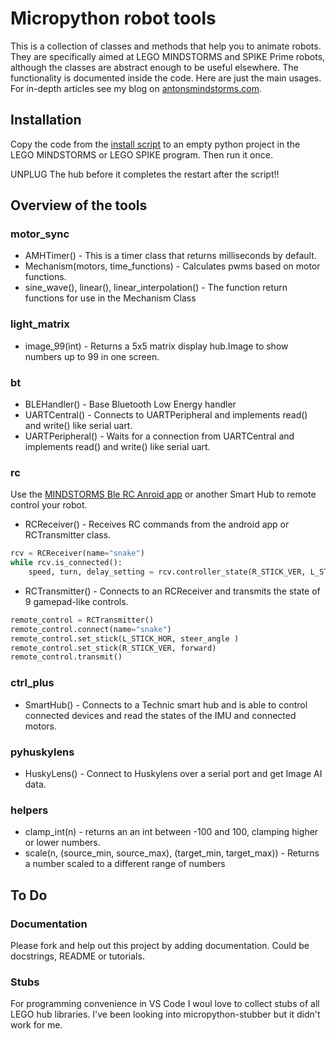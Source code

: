 # Micropython robot tools #

This is a collection of classes and methods that help you to animate robots. They are specifically aimed at LEGO MINDSTORMS and SPIKE Prime robots, although the classes are abstract enough to be useful elsewhere. The functionality is documented inside the code. Here are just the main usages. For in-depth articles see my blog on [antonsmindstorms.com](https://antonsmindstorms.com). 

## Installation ##

Copy the code from the [install script](Installer/install_mpy_robot_tools.py) to an empty python project in the LEGO MINDSTORMS or LEGO SPIKE program. Then run it once.

UNPLUG The hub before it completes the restart after the script!!

## Overview of the tools ##

### motor_sync ###
- AMHTimer() - This is a timer class that returns milliseconds by default. 
- Mechanism(motors, time_functions) - Calculates pwms based on motor functions.
- sine_wave(), linear(), linear_interpolation() - The function return functions for use in the Mechanism Class

### light_matrix ###
- image_99(int) - Returns a 5x5 matrix display hub.Image to show numbers up to 99 in one screen.

### bt ###
- BLEHandler() - Base Bluetooth Low Energy handler
- UARTCentral() - Connects to UARTPeripheral and implements read() and write() like serial uart.
- UARTPeripheral() - Waits for a connection from UARTCentral and implements read() and write() like serial uart.

### rc ###
Use the [MINDSTORMS Ble RC Anroid app]() or another Smart Hub to remote control your robot.

- RCReceiver() - Receives RC commands from the android app or RCTransmitter class.
``` python
rcv = RCReceiver(name="snake")
while rcv.is_connected():
    speed, turn, delay_setting = rcv.controller_state(R_STICK_VER, L_STICK_HOR, SETTING2)
```
- RCTransmitter() - Connects to an RCReceiver and transmits the state of 9 gamepad-like controls.
``` python
remote_control = RCTransmitter()
remote_control.connect(name="snake")
remote_control.set_stick(L_STICK_HOR, steer_angle )
remote_control.set_stick(R_STICK_VER, forward)
remote_control.transmit()
```

### ctrl_plus ###
- SmartHub() - Connects to a Technic smart hub and is able to control connected devices and read the states of the IMU and connected motors.

### pyhuskylens ###
- HuskyLens() - Connect to Huskylens over a serial port and get Image AI data.

### helpers ###
- clamp_int(n) - returns an an int between -100 and 100, clamping higher or lower numbers.
- scale(n, (source_min, source_max), (target_min, target_max)) - Returns a number scaled to a different range of numbers

## To Do ##
### Documentation ###
Please fork and help out this project by adding documentation. Could be docstrings, README or tutorials.

### Stubs ###
For programming convenience in VS Code I woul love to collect stubs of all LEGO hub libraries. I've been looking into micropython-stubber but it didn't work for me.
